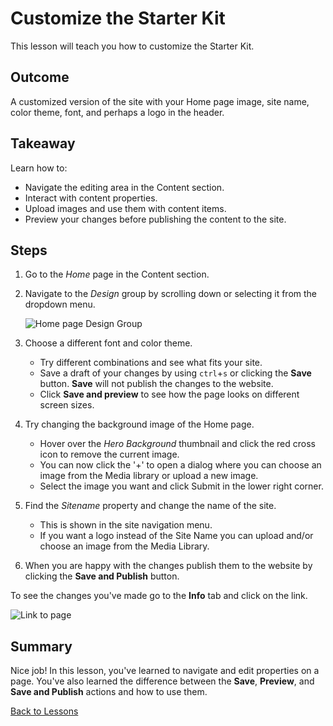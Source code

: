 # Customize the Starter Kit

This lesson will teach you how to customize the Starter Kit.

## Outcome

A customized version of the site with your Home page image, site name, color theme, font, and perhaps a logo in the header.

## Takeaway

Learn how to:

* Navigate the editing area in the Content section.
* Interact with content properties.
* Upload images and use them with content items.
* Preview your changes before publishing the content to the site.

## Steps

1. Go to the _Home_ page in the Content section.
2.  Navigate to the _Design_ group by scrolling down or selecting it from the dropdown menu.

    ![Home page Design Group](images/design-group.png)
3. Choose a different font and color theme.
   * Try different combinations and see what fits your site.
   * Save a draft of your changes by using `ctrl`+`s` or clicking the **Save** button. **Save** will not publish the changes to the website.
   * Click **Save and preview** to see how the page looks on different screen sizes.
4. Try changing the background image of the Home page.
   * Hover over the _Hero Background_ thumbnail and click the red cross icon to remove the current image.
   * You can now click the '+' to open a dialog where you can choose an image from the Media library or upload a new image.
   * Select the image you want and click Submit in the lower right corner.
5. Find the _Sitename_ property and change the name of the site.
   * This is shown in the site navigation menu.
   * If you want a logo instead of the Site Name you can upload and/or choose an image from the Media Library.
6. When you are happy with the changes publish them to the website by clicking the **Save and Publish** button.

To see the changes you've made go to the **Info** tab and click on the link.

![Link to page](images/link-to-page.png)

## Summary

Nice job! In this lesson, you've learned to navigate and edit properties on a page. You've also learned the difference between the **Save**, **Preview**, and **Save and Publish** actions and how to use them.

[Back to Lessons](./)
